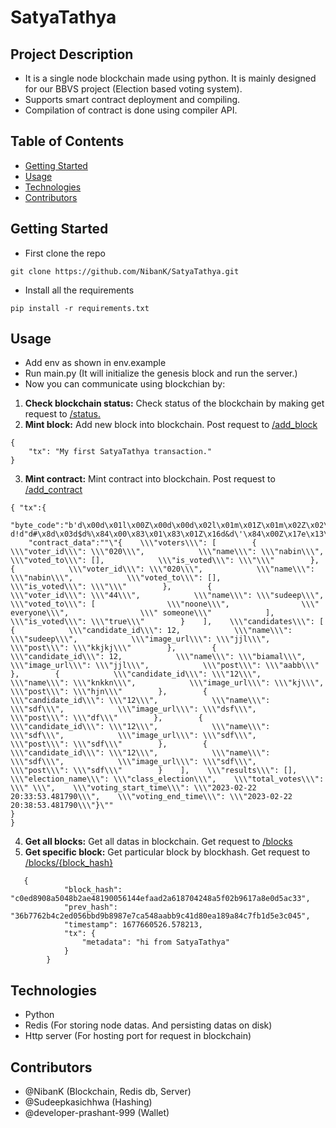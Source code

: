 # SatyaTathya

## Project Description

- It is a single node blockchain made using python. It is mainly designed for our BBVS project (Election based voting system).
- Supports smart contract deployment and compiling.
- Compilation of contract is done using compiler API.
## Table of Contents

- [Getting Started](#getting-started)
- [Usage](#usage)
- [Technologies](#technologies)
- [Contributors](#contributors)

## Getting Started

- First clone the repo
```commandline
git clone https://github.com/NibanK/SatyaTathya.git
```
- Install all the requirements
```commandline
pip install -r requirements.txt
```

## Usage
- Add env as shown in env.example
- Run main.py (It will initialize the genesis block and run the server.)
- Now you can communicate using blockchian by:<br/>
1. **Check blockchain status:** Check status of the blockchain by making get request to <u>/status.</u>
2. **Mint block:** Add new block into blockchain. Post request to <u>/add_block</u>
```commandline
{
    "tx": "My first SatyaTathya transaction."
}
```
3. **Mint contract:** Mint contract into blockchain. Post request to <u>/add_contract</u>
```commandline
{ "tx":{
    "byte_code":"b'd\x00d\x01l\x00Z\x00d\x00d\x02l\x01m\x01Z\x01m\x02Z\x02\x01\x00d\x00d\x01l\x03Z\x03d\x00d\x01l\x04Z\x04d\x03d\x04\x84\x00Z\x05d9d\x06d\x07\x84\x01Z\x06d\x08d\t\x84\x00Z\x07d\nd\x0b\x84\x00Z\x08d\x0cd\r\x84\x00Z\td\x0ed\x0f\x84\x00Z\nd\x10d\x11\x84\x00Z\x0bd\x12d\x13\x84\x00Z\x0cd\x14d\x15\x84\x00Z\rd\x16d\x17\x84\x00Z\x0ed\x18d\x19\x84\x00Z\x0fd\x1ad\x1b\x84\x00Z\x10d\x1cd\x1d\x84\x00Z\x11e\x00\xa0\x12\xa1\x00d\x1ed\x1f\x84\x00\x83\x01Z\x13e\x13\xa0\x14\xa1\x00e\x00j\x15d d!d"d#\x8d\x03d$d%\x84\x00\x83\x01\x83\x01Z\x16d&d\'\x84\x00Z\x17e\x13\xa0\x14\xa1\x00d(d)\x84\x00\x83\x01Z\x18e\x13\xa0\x14\xa1\x00d*d+\x84\x00\x83\x01Z\x19e\x13\xa0\x14\xa1\x00d",
    "contract_data":""\"{    \\\"voters\\\": [        {            \\\"voter_id\\\": \\\"020\\\",            \\\"name\\\": \\\"nabin\\\",            \\\"voted_to\\\": [],            \\\"is_voted\\\": \\\"\\\"        },        {            \\\"voter_id\\\": \\\"020\\\",            \\\"name\\\": \\\"nabin\\\",            \\\"voted_to\\\": [],            \\\"is_voted\\\": \\\"\\\"        },        {            \\\"voter_id\\\": \\\"44\\\",            \\\"name\\\": \\\"sudeep\\\",            \\\"voted_to\\\": [                \\\"noone\\\",                \\\" everyone\\\",                \\\" someone\\\"            ],            \\\"is_voted\\\": \\\"true\\\"        }    ],    \\\"candidates\\\": [        {            \\\"candidate_id\\\": 12,            \\\"name\\\": \\\"sudeep\\\",            \\\"image_url\\\": \\\"jjl\\\",            \\\"post\\\": \\\"kkjkj\\\"        },        {            \\\"candidate_id\\\": 12,            \\\"name\\\": \\\"biamal\\\",            \\\"image_url\\\": \\\"jjl\\\",            \\\"post\\\": \\\"aabb\\\"        },        {            \\\"candidate_id\\\": \\\"12\\\",            \\\"name\\\": \\\"knkkn\\\",            \\\"image_url\\\": \\\"kj\\\",            \\\"post\\\": \\\"hjn\\\"        },        {            \\\"candidate_id\\\": \\\"12\\\",            \\\"name\\\": \\\"sdf\\\",            \\\"image_url\\\": \\\"dsf\\\",            \\\"post\\\": \\\"df\\\"        },        {            \\\"candidate_id\\\": \\\"12\\\",            \\\"name\\\": \\\"sdf\\\",            \\\"image_url\\\": \\\"sdf\\\",            \\\"post\\\": \\\"sdf\\\"        },        {            \\\"candidate_id\\\": \\\"12\\\",            \\\"name\\\": \\\"sdf\\\",            \\\"image_url\\\": \\\"sdf\\\",            \\\"post\\\": \\\"sdf\\\"        }    ],    \\\"results\\\": [],    \\\"election_name\\\": \\\"class_election\\\",    \\\"total_votes\\\": \\\" \\\",    \\\"voting_start_time\\\": \\\"2023-02-22 20:33:53.481790\\\",    \\\"voting_end_time\\\": \\\"2023-02-22 20:38:53.481790\\\"}\""
}
}
```
4. **Get all blocks:** Get all datas in blockchain. Get request to <u>/blocks</u>
5. **Get specific block:** Get particular block by blockhash. Get request to <u>/blocks/{block_hash}</u>
```commandline
   {
            "block_hash": "c0ed8908a5048b2ae48190056144efaad2a618704248a5f02b9617a8e0d5ac33",
            "prev_hash": "36b7762b4c2ed056bbd9b8987e7ca548aabb9c41d80ea189a84c7fb1d5e3c045",
            "timestamp": 1677660526.578213,
            "tx": {
                "metadata": "hi from SatyaTathya"
            }
        }
```
## Technologies

- Python
- Redis (For storing node datas. And persisting datas on disk)
- Http server (For hosting port for request in blockchain)

## Contributors

- @NibanK (Blockchain, Redis db, Server)
- @Sudeepkasichhwa (Hashing)
- @developer-prashant-999 (Wallet)


